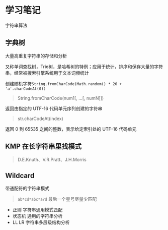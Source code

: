 # 学习笔记

字符串算法
## 字典树 

大量高重复字符串的存储和分析

又称单词查找树，Trie树，是哈希树的特例；应用于统计，排序和保存大量的字符串，经常被搜索引擎系统用于文本词频统计

创建随机字符`String.fromCharCode(Math.random() * 26 + 'a'.charCodeAt(0))`

> String.fromCharCode(num1[, ...[, numN]])

返回由指定的 UTF-16 代码单元序列创建的字符串

> str.charCodeAt(index)

返回 0 到 65535 之间的整数，表示给定索引处的 UTF-16 代码单元

## KMP  在长字符串里找模式

> D.E.Knuth、V.R.Pratt、J.H.Morris


## Wildcard  

带通配符的字符串模式

> `ab*cd*abc*a?d` 最后一个星号尽量少匹配

* 正则   字符串通用模式匹配
* 状态机   通用的字符串分析
* LL LR   字符串多层级结构分析
